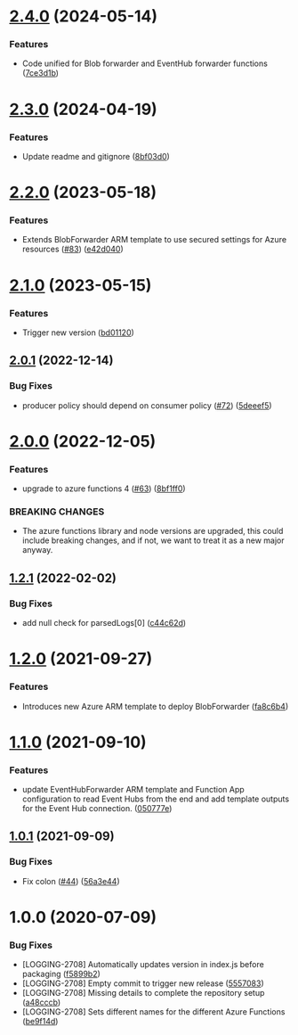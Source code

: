 # [2.4.0](https://github.com/newrelic-experimental/newrelic-azure-functions/compare/v2.3.0...v2.4.0) (2024-05-14)


### Features

* Code unified for Blob forwarder and EventHub forwarder functions ([7ce3d1b](https://github.com/newrelic-experimental/newrelic-azure-functions/commit/7ce3d1b748fcd327009f9b240fdf4eb72b441cf9))

# [2.3.0](https://github.com/newrelic-experimental/newrelic-azure-functions/compare/v2.2.0...v2.3.0) (2024-04-19)


### Features

* Update readme and gitignore ([8bf03d0](https://github.com/newrelic-experimental/newrelic-azure-functions/commit/8bf03d050ec2d04e6d77ce8d44d35930bd12ee0d))

# [2.2.0](https://github.com/newrelic-experimental/newrelic-azure-functions/compare/v2.1.0...v2.2.0) (2023-05-18)


### Features

* Extends BlobForwarder ARM template to use secured settings for Azure resources ([#83](https://github.com/newrelic-experimental/newrelic-azure-functions/issues/83)) ([e42d040](https://github.com/newrelic-experimental/newrelic-azure-functions/commit/e42d04094749ff908f3f93ec6ed36f079718721a))

# [2.1.0](https://github.com/newrelic-experimental/newrelic-azure-functions/compare/v2.0.1...v2.1.0) (2023-05-15)


### Features

* Trigger new version ([bd01120](https://github.com/newrelic-experimental/newrelic-azure-functions/commit/bd01120f82e3e6b030a6eef7be2bd769de5b1a3e))

## [2.0.1](https://github.com/newrelic-experimental/newrelic-azure-functions/compare/v2.0.0...v2.0.1) (2022-12-14)


### Bug Fixes

* producer policy should depend on consumer policy ([#72](https://github.com/newrelic-experimental/newrelic-azure-functions/issues/72)) ([5deeef5](https://github.com/newrelic-experimental/newrelic-azure-functions/commit/5deeef50872523706984c2b3ed7f4b58bbcbf575))

# [2.0.0](https://github.com/newrelic-experimental/newrelic-azure-functions/compare/v1.2.1...v2.0.0) (2022-12-05)


### Features

* upgrade to azure functions 4 ([#63](https://github.com/newrelic-experimental/newrelic-azure-functions/issues/63)) ([8bf1ff0](https://github.com/newrelic-experimental/newrelic-azure-functions/commit/8bf1ff090eba4bcd1176839ae923399f0c0e331f))


### BREAKING CHANGES

* The azure functions library and node versions
are upgraded, this could include breaking changes, and if not,
we want to treat it as a new major anyway.

## [1.2.1](https://github.com/newrelic-experimental/newrelic-azure-functions/compare/v1.2.0...v1.2.1) (2022-02-02)


### Bug Fixes

* add null check for parsedLogs[0] ([c44c62d](https://github.com/newrelic-experimental/newrelic-azure-functions/commit/c44c62dab4a60ab8ed23710605ec954c0d5f7162))

# [1.2.0](https://github.com/newrelic-experimental/newrelic-azure-functions/compare/v1.1.0...v1.2.0) (2021-09-27)


### Features

* Introduces new Azure ARM template to deploy BlobForwarder ([fa8c6b4](https://github.com/newrelic-experimental/newrelic-azure-functions/commit/fa8c6b4a12c524aedac8734527530f71581e1e07))

# [1.1.0](https://github.com/newrelic-experimental/newrelic-azure-functions/compare/v1.0.1...v1.1.0) (2021-09-10)


### Features

* update EventHubForwarder ARM template and Function App configuration to read Event Hubs from the end and add template outputs for the Event Hub connection. ([050777e](https://github.com/newrelic-experimental/newrelic-azure-functions/commit/050777e916dce4bbb2af75c42f52a183b27cae75))

## [1.0.1](https://github.com/newrelic-experimental/newrelic-azure-functions/compare/v1.0.0...v1.0.1) (2021-09-09)


### Bug Fixes

* Fix colon ([#44](https://github.com/newrelic-experimental/newrelic-azure-functions/issues/44)) ([56a3e44](https://github.com/newrelic-experimental/newrelic-azure-functions/commit/56a3e44680370417fbbedd190c5d38d6ff672951))

# 1.0.0 (2020-07-09)


### Bug Fixes

* [LOGGING-2708] Automatically updates version in index.js before packaging ([f5899b2](https://github.com/newrelic-experimental/newrelic-azure-functions/commit/f5899b2323706437738972b4824dadb67ea524e8))
* [LOGGING-2708] Empty commit to trigger new release ([5557083](https://github.com/newrelic-experimental/newrelic-azure-functions/commit/5557083faea3c9952ecf6eb1fd93a46bc8520ab9))
* [LOGGING-2708] Missing details to complete the repository setup ([a48cccb](https://github.com/newrelic-experimental/newrelic-azure-functions/commit/a48cccb5a76658e8236e9795e73da9de29de53c7))
* [LOGGING-2708] Sets different names for the different Azure Functions ([be9f14d](https://github.com/newrelic-experimental/newrelic-azure-functions/commit/be9f14d49af09ae168d568dd00b56dc5c1d38a1d))
